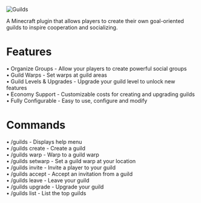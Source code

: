 ![Guilds](https://user-images.githubusercontent.com/8346060/206355497-fb93eae6-3cbb-4c94-af89-f8088cb6eee8.png)

A Minecraft plugin that allows players to create their own goal-oriented guilds to inspire cooperation and socializing.

# Features
• Organize Groups - Allow your players to create powerful social groups <br>
• Guild Warps - Set warps at guild areas<br>
• Guild Levels & Upgrades - Upgrade your guild level to unlock new features <br>
• Economy Support - Customizable costs for creating and upgrading guilds <br>
• Fully Configurable - Easy to use, configure and modify <br>

# Commands
  • /guilds - Displays help menu <br>
  • /guilds create <name> - Create a guild <br>
  • /guilds warp <warpName> - Warp to a guild warp <br>
  • /guilds setwarp <name> - Set a guild warp at your location <br>
  • /guilds invite <player> - Invite a player to your guild <br>
  • /guilds accept <guild> - Accept an invitation from a guild <br>
  • /guilds leave - Leave your guild <br>
  • /guilds upgrade - Upgrade your guild <br>
  • /guilds list - List the top guilds <br>
  

